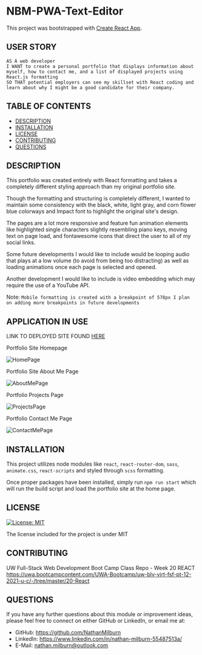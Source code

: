 # NBM-PWA-Text-Editor

This project was bootstrapped with [Create React App](https://github.com/facebook/create-react-app).

## USER STORY

    AS A web developer
    I WANT to create a personal portfolio that displays information about myself, how to contact me, and a list of displayed projects using React.js formatting
    SO THAT potential employers can see my skillset with React coding and learn about why I might be a good candidate for their company.

## TABLE OF CONTENTS

- [DESCRIPTION](#description)
- [INSTALLATION](#installation)
- [LICENSE](#license)
- [CONTRIBUTING](#contributing)
- [QUESTIONS](#questions)

## DESCRIPTION

 This portfolio was created entirely with React formatting and takes a completely different styling approach than my original portfolio site. 
 
 Though the formatting and structuring is completely different, I wanted to maintain some consistency with the black, white, light gray, and corn flower blue colorways and Impact font to highlight the original site's design. 

 The pages are a lot more responsive and feature fun animation elements like highlighted single characters slightly resembling piano keys, moving text on page load, and fontawesome icons that direct the user to all of my social links.

Some future developments I would like to include would be looping audio that plays at a low volume (to avoid from being too distracting) as well as loading animations once each page is selected and opened.

Another development I would like to include is video embedding which may require the use of a YouTube API.
 
 Note: `Mobile formatting is created with a breakpoint of 578px I plan on adding more breakpoints in future developments`

## APPLICATION IN USE

LINK TO DEPLOYED SITE FOUND [HERE](google)

Portfolio Site Homepage

![HomePage](./src/assets/images/home-page.png "Portfolio Home Page")

Portfolio Site About Me Page

![AboutMePage](./src/assets/images/about-me.png "Portfolio About Me Page")

Portfolio Projects Page 

![ProjectsPage](./src/assets/images/my-work.png "Portfolio Projects Page")

Portfolio Contact Me Page

![ContactMePage](./src/assets/images/contact-me.png "Portfolio Contact Me Page")


## INSTALLATION

This project utilizes node modules like `react`, `react-router-dom`, `sass`, `animate.css`, `react-scripts` and styled through `scss` formatting.

Once proper packages have been installed, simply run `npm run start` which will run the build script and load the portfolio site at the home page.

## LICENSE

[![License: MIT](https://img.shields.io/badge/License-MIT-blue.svg)](https://opensource.org/licenses/MIT)

The license included for the project is under MIT

## CONTRIBUTING

UW Full-Stack Web Development Boot Camp Class Repo - Week 20 REACT
https://uwa.bootcampcontent.com/UWA-Bootcamp/uw-blv-virt-fsf-pt-12-2021-u-c/-/tree/master/20-React

## QUESTIONS

If you have any further questions about this module or improvement ideas, please feel free to connect on either GitHub or LinkedIn, or email me at:

- GitHub: https://github.com/NathanMilburn
- LinkedIn: https://www.linkedin.com/in/nathan-milburn-55487513a/
- E-Mail: nathan.milburn@outlook.com
